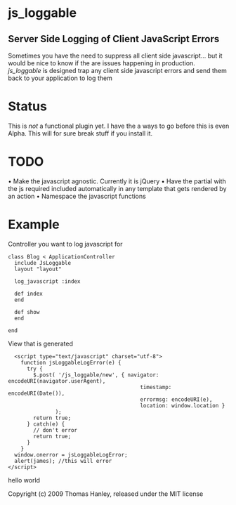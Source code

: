 js\_loggable
============
Server Side Logging of Client JavaScript Errors
-----------------------------------------------

Sometimes you have the need to suppress all client side javascript... but it would be nice to know if the are issues happening in production. _js\_loggable_ is designed trap any client side javascript errors and send them back to your application to log them         

Status
======
This is _not_ a functional plugin yet. I have the a ways to go before this is even Alpha. This will for sure break stuff if you install it.

TODO
======
• Make the javascript agnostic. Currently it is jQuery
• Have the partial with the js required included automatically in any template that gets rendered by an action
• Namespace the javascript functions


Example
=======
Controller you want to log javascript for

    class Blog < ApplicationController
      include JsLoggable
      layout "layout"
  
      log_javascript :index
  
      def index
      end
  
      def show
      end
  
    end

View that is generated

      <script type="text/javascript" charset="utf-8">
        function jsLoggableLogError(e) {
          try {
            $.post( '/js_loggable/new', { navigator: encodeURI(navigator.userAgent),
                                              timestamp: encodeURI(Date()),  
                                              errormsg: encodeURI(e),
                                              location: window.location }
                   ); 
            return true;
          } catch(e) {
            // don't error 
            return true; 
          }
        }
      window.onerror = jsLoggableLogError;
      alert(james); //this will error
    </script>

  hello world



Copyright (c) 2009 Thomas Hanley, released under the MIT license